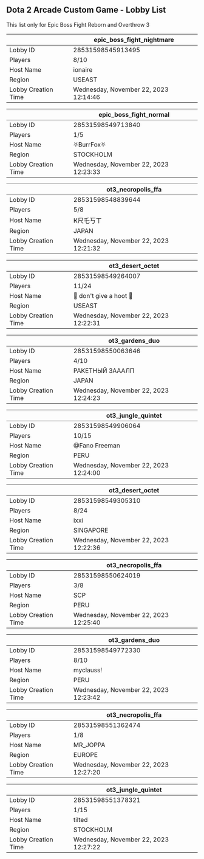 ## Dota 2 Arcade Custom Game - Lobby List

This list only for Epic Boss Fight Reborn and Overthrow 3

|  | epic_boss_fight_nightmare |
| ------ | ------ |
| Lobby ID | 28531598545913495 |
| Players | 8/10 |
| Host Name | ionaire |
| Region | USEAST |
| Lobby Creation Time | Wednesday, November 22, 2023 12:14:46 |


|  | epic_boss_fight_normal |
| ------ | ------ |
| Lobby ID | 28531598549713840 |
| Players | 1/5 |
| Host Name | ⛧BurrFox⛧ |
| Region | STOCKHOLM |
| Lobby Creation Time | Wednesday, November 22, 2023 12:23:33 |


|  | ot3_necropolis_ffa |
| ------ | ------ |
| Lobby ID | 28531598548839644 |
| Players | 5/8 |
| Host Name | Ҝ尺乇丂ㄒ |
| Region | JAPAN |
| Lobby Creation Time | Wednesday, November 22, 2023 12:21:32 |


|  | ot3_desert_octet |
| ------ | ------ |
| Lobby ID | 28531598549264007 |
| Players | 11/24 |
| Host Name | 🦉 don't give a hoot 🦉 |
| Region | USEAST |
| Lobby Creation Time | Wednesday, November 22, 2023 12:22:31 |


|  | ot3_gardens_duo |
| ------ | ------ |
| Lobby ID | 28531598550063646 |
| Players | 4/10 |
| Host Name | РАКЕТНЫЙ ЗАААЛП |
| Region | JAPAN |
| Lobby Creation Time | Wednesday, November 22, 2023 12:24:23 |


|  | ot3_jungle_quintet |
| ------ | ------ |
| Lobby ID | 28531598549906064 |
| Players | 10/15 |
| Host Name | @Fano Freeman |
| Region | PERU |
| Lobby Creation Time | Wednesday, November 22, 2023 12:24:00 |


|  | ot3_desert_octet |
| ------ | ------ |
| Lobby ID | 28531598549305310 |
| Players | 8/24 |
| Host Name | ixxi |
| Region | SINGAPORE |
| Lobby Creation Time | Wednesday, November 22, 2023 12:22:36 |


|  | ot3_necropolis_ffa |
| ------ | ------ |
| Lobby ID | 28531598550624019 |
| Players | 3/8 |
| Host Name | SCP |
| Region | PERU |
| Lobby Creation Time | Wednesday, November 22, 2023 12:25:40 |


|  | ot3_gardens_duo |
| ------ | ------ |
| Lobby ID | 28531598549772330 |
| Players | 8/10 |
| Host Name | myclauss! |
| Region | PERU |
| Lobby Creation Time | Wednesday, November 22, 2023 12:23:42 |


|  | ot3_necropolis_ffa |
| ------ | ------ |
| Lobby ID | 28531598551362474 |
| Players | 1/8 |
| Host Name | MR_JOPPA |
| Region | EUROPE |
| Lobby Creation Time | Wednesday, November 22, 2023 12:27:20 |


|  | ot3_jungle_quintet |
| ------ | ------ |
| Lobby ID | 28531598551378321 |
| Players | 1/15 |
| Host Name | tilted |
| Region | STOCKHOLM |
| Lobby Creation Time | Wednesday, November 22, 2023 12:27:22 |


